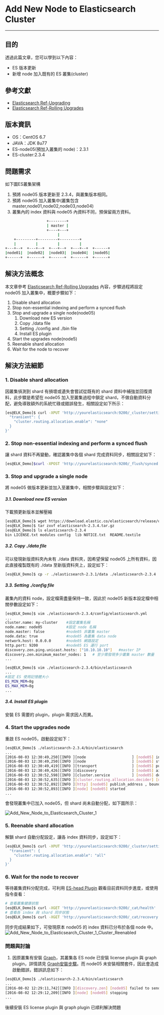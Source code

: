 # Add New Node to Elasticsearch Cluster
---

## 目的
透過此篇文章，您可以學到以下內容：
* ES 版本更新
* 新增 node 加入既有的 ES 叢集(cluster)

## 參考文獻
* [Elasticsearch Ref-Upgrading](https://www.elastic.co/guide/en/elasticsearch/reference/current/setup-upgrade.html)
* [Elasticsearch Ref-Rolling Upgrades](https://www.elastic.co/guide/en/elasticsearch/reference/current/rolling-upgrades.html)


## 版本資訊
* OS：CentOS 6.7
* JAVA：JDK 8u77
* ES-node05(預加入叢集的 node)：2.3.1
* ES-cluster:2.3.4

## 問題需求
如下圖ES叢集架構
1. 預將 node05 版本更新至 2.3.4，與叢集版本相同。
2. 預將 node05 加入叢集中(叢集包含 master,node01,node02,node03,node04)
3. 叢集內的 index 資料與 node05 內資料不同，預保留兩方資料。

```bash
                   +--------+
                   | master |
                   +----+---+
                        |
    +---------+---------+---------+
    |         |         |         |
+---+--+  +---+--+  +---+--+  +---+--+  +------+
|node01|  |node02|  |node03|  |node04|  |node05|
+------+  +------+  +------+  +------+  +------+
```

## 解決方法概念
本文章參考 [Elasticsearch Ref-Rolling Upgrades](https://www.elastic.co/guide/en/elasticsearch/reference/current/rolling-upgrades.html) 內容，步驟過程將設定 node05 加入叢集中，概要步驟如下：
1. Disable shard allocation
2. Stop non-essential indexing and perform a synced flush
3. Stop and upgrade a single node(node05)
	1. Download new ES version
	2. Copy ./data file
	3. Setting ./config and ./bin file
	4. Install ES plugin
4. Start the upgrades node(node5)
5. Reenable shard allocation
6. Wait for the node to recover

## 解決方法細節
### 1. Disable shard allocation
因叢集偵測到 shard 有損壞或遺失會嘗試從既有的 shard 資料中補強並回復資料，此步驟是希望在 node05 加入至叢集過程中鎖定 shard，不做自動資料分配，避免導致額外的系統忙碌或錯誤發生，相關設定如下所示：

```bash
[es@ELK_Demo]$ curl -XPUT 'http://yourelasticsearch:9200/_cluster/settings' -d '{
  "transient": {
    "cluster.routing.allocation.enable": "none"
  }
}'
```

### 2. Stop non-essential indexing and perform a synced flush
讓 shard 資料不再變動，確認叢集中各個 shard 完成資料同步，相關設定如下：

```bash
[es@ELK_Demo]$curl -XPOST 'http://yourelasticsearch:9200/_flush/synced'
```

### 3. Stop and upgrade a single node
將 node05 做版本更新並加入至叢集中，相關步驟與設定如下：

#####	3.1. Download new ES version
下載預更新版本並解壓縮

```bash
[es@ELK_Demo]$ wget https://download.elastic.co/elasticsearch/release/org/elasticsearch/distribution/tar/elasticsearch/2.3.4/elasticsearch-2.3.4.tar.gz
[es@ELK_Demo]$ tar zxvf elasticsearch-2.3.4.tar.gz
[es@ELK_Demo]$ ls elasticsearch-2.3.4
bin	LICENSE.txt	modules	config	lib	NOTICE.txt	README.textile
```

#####	3.2. Copy ./data file
可以發現新版資料夾內未有 ./data 資料夾，因希望保留 node05 上所有資料，因此直接複製既有的 ./data 至新版資料夾上，設定如下：

```bash
[es@ELK_Demo]$ cp -r ./elasticsearch-2.3.1/data ./elasticsearch-2.3.4
```

#####	3.3. Setting ./config file
叢集內的資料 node，設定檔需盡量保持一致，因此於 node05 新版本設定檔中相關參數設定如下：

```bash
[es@ELK_Demo]$ vim ./elasticsearch-2.3.4/config/elasticsearch.yml
...
cluster.name: my-cluster	#設定叢集名稱
node.name: node05			#設定 node 名稱
node.master: false			#node05 非叢集 master
node.data: true				#node05 為叢集 data node
network.host: 0.0.0.0		#node05 網路設定
http.port: 9200				#node05 ES 運行 port
discovery.zen.ping.unicast.hosts: ["10.10.10.10"]	#master IP
discovery.zen.minimum_master_nodes: 1	# 至少需發現多少叢集 master 數量
...

[es@ELK_Demo]$ vim ./elasticsearch-2.3.4/bin/elasticsearch
...
#設定 ES 使用記憶體大小
ES_MIN_MEM=8g
ES_MAX_MEM=8g
...
```

#####	3.4. Install ES plugin
安裝 ES 需要的 plugin，plugin 需求因人而異。

### 4. Start the upgrades node
重啟 ES node05，啟動設定如下：

```bash
[es@ELK_Demo]$ ./elasticsearch-2.3.4/bin/elasticsearch
...
[2016-08-03 12:30:49,250][INFO ][node                     ] [node05] initialized
[2016-08-03 12:30:49,250][INFO ][node                     ] [node05] starting ...
[2016-08-03 12:30:49,419][INFO ][transport                ] [node05] publish_address , bound_addresses {[::]:9301}
[2016-08-03 12:30:49,426][INFO ][discovery                ] [node05] ai-tree
[2016-08-03 12:30:52,598][INFO ][cluster.service          ] [node05] detected_master {node-master}{data=false, master=true}, added {{node03}{master=false},{node02}{master=false},{node-master}{data=false, master=true},{node04}{master=false},{node01}{master=false},}, reason: zen-disco-receive(from master [{node-master}{data=false, master=true}])
[2016-08-03 12:30:52,635][INFO ][cluster.routing.allocation.decider] [node05] updating [cluster.routing.allocation.enable] from [ALL] to [NONE]
[2016-08-03 12:30:52,892][INFO ][http] [node05] publish_address , bound_addresses {[::]:9200}
[2016-08-03 12:30:52,893][INFO ][node] [node05] started
...
```

會發現叢集中已加入 node05，但 shard 尚未自動分配，如下圖所示：

![Add_New_Node_to_Elasticsearch_Cluster_1](../pictures/Add_New_Node_to_Elasticsearch_Cluster_1_Node05_Start.png)

### 5. Reenable shard allocation
解鎖 shard 自動分配設定，讓各 index 資料同步，設定如下：

```bash
[es@ELK_Demo]$ curl -XPUT 'http://yourelasticsearch:9200/_cluster/settings' -d '{
  "transient": {
    "cluster.routing.allocation.enable": "all"
  }
}'
```

### 6. Wait for the node to recover
等待叢集資料分配完成，可利用 [ES-head Plugin](https://mobz.github.io/elasticsearch-head/) 觀看目前資料同步進度，或使用指令查看：

```bash
# 查看叢集健康狀態
[es@ELK_Demo]$ curl -XGET 'http://yourelasticsearch:9200/_cat/health'
# 查看各 index 與 shard 同步狀態 
[es@ELK_Demo]$ curl -XGET 'http://yourelasticsearch:9200/_cat/recovery'
```

同步完成結果如下，可發現原本 node05 的 index 資料已分布於各個 node 中。
![Add_New_Node_to_Elasticsearch_Cluster_1_Cluster_Reenabled](../pictures/Add_New_Node_to_Elasticsearch_Cluster_2_Cluster_Reenabled.png)

### 問題與討論
1. 因原叢集有安裝 [Graph](https://www.elastic.co/products/graph)，其叢集各 ES node 已安裝 license plugin 與 graph plugin，詳情請見 [Graph安裝步驟](https://www.elastic.co/downloads/graph)。而 node05 未安裝相關套件，因此會造成啟動錯誤，錯誤訊息如下：

```bash
[es@ELK_Demo]$ ./elasticsearch-2.3.4/bin/elasticsearch
...
[2016-08-02 12:29:11,742][INFO ][discovery.zen] [node05] failed to send join request to master [{node-master}{data=false, master=true}], reason [RemoteTransportException[[node-master][internal:discovery/zen/join]]; nested: IllegalStateException[failure when sending a validation request to node]; nested: RemoteTransportException[[node05][internal:discovery/zen/join/validate]]; nested: IllegalArgumentException[No custom metadata prototype registered for type [licenses], node like missing plugins]; ]
[2016-08-02 12:29:12,209][INFO ][node] [node05] stopping
...
```

後續安裝 ES license plugin 與 graph plugin 已順利解決問題
